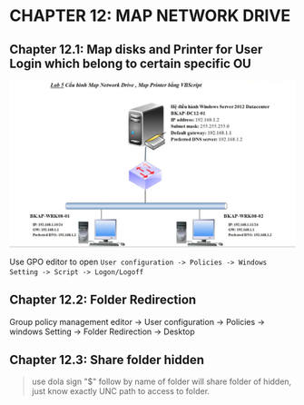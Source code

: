 # CHAPTER 12: MAP NETWORK DRIVE

## Chapter 12.1: Map disks and Printer for User Login which belong to certain specific OU

![Map-drive-print-automatic](https://github.com/hassj/MCSA/blob/main/image/12-map-drive-print-automatic.JPG)

Use GPO editor to open ``User configuration -> Policies -> Windows Setting -> Script -> Logon/Logoff``

## Chapter 12.2: Folder Redirection 

Group policy management editor -> User configuration -> Policies -> windows Setting -> Folder Redirection -> Desktop

## Chapter 12.3: Share folder hidden

> use dola sign "$" follow by name of folder will share folder of hidden, just know exactly UNC path to access to folder.

